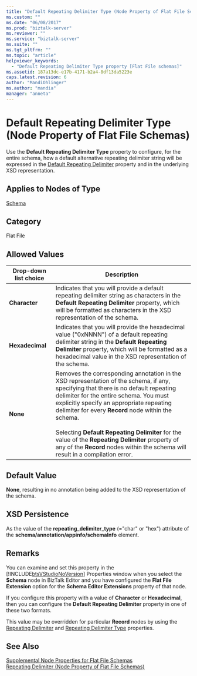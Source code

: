 ```yaml
---
title: "Default Repeating Delimiter Type (Node Property of Flat File Schemas) | Microsoft Docs"
ms.custom: ""
ms.date: "06/08/2017"
ms.prod: "biztalk-server"
ms.reviewer: ""
ms.service: "biztalk-server"
ms.suite: ""
ms.tgt_pltfrm: ""
ms.topic: "article"
helpviewer_keywords: 
  - "Default Repeating Delimiter Type property [Flat File schemas]"
ms.assetid: 187a13dc-e17b-4171-b2a4-8df13da5223e
caps.latest.revision: 6
author: "MandiOhlinger"
ms.author: "mandia"
manager: "anneta"
---
```

# Default Repeating Delimiter Type (Node Property of Flat File Schemas)
Use the **Default Repeating Delimiter Type** property to configure, for the entire schema, how a default alternative repeating delimiter string will be expressed in the [Default Repeating Delimiter](../core/default-repeating-delimiter-node-property-of-flat-file-schemas.md) property and in the underlying XSD representation.  
  
## Applies to Nodes of Type  
 [Schema](../core/schema-node-properties.md)  
  
## Category  
 Flat File  
  
## Allowed Values  
  
|Drop-down list choice|Description|  
|----------------------------|-----------------|  
|**Character**|Indicates that you will provide a default repeating delimiter string as characters in the **Default Repeating Delimiter** property, which will be formatted as characters in the XSD representation of the schema.|  
|**Hexadecimal**|Indicates that you will provide the hexadecimal value ("0xNNNN") of a default repeating delimiter string in the **Default Repeating Delimiter** property, which will be formatted as a hexadecimal value in the XSD representation of the schema.|  
|**None**|Removes the corresponding annotation in the XSD representation of the schema, if any, specifying that there is no default repeating delimiter for the entire schema. You must explicitly specify an appropriate repeating delimiter for every **Record** node within the schema.<br /><br /> Selecting **Default Repeating Delimiter** for the value of the **Repeating Delimiter** property of any of the **Record** nodes within the schema will result in a compilation error.|  
  
## Default Value  
 **None**, resulting in no annotation being added to the XSD representation of the schema.  
  
## XSD Persistence  
 As the value of the **repeating_delimiter_type** (="char" or "hex") attribute of the **schema/annotation/appinfo/schemaInfo** element.  
  
## Remarks  
 You can examine and set this property in the [!INCLUDE[btsVStudioNoVersion](../includes/btsvstudionoversion-md.md)] Properties window when you select the **Schema** node in BizTalk Editor and you have configured the **Flat File Extension** option for the **Schema Editor Extensions** property of that node.  
  
 If you configure this property with a value of **Character** or **Hexadecimal**, then you can configure the **Default Repeating Delimiter** property in one of these two formats.  
  
 This value may be overridden for particular **Record** nodes by using the [Repeating Delimiter](../core/repeating-delimiter-node-property-of-flat-file-schemas.md) and [Repeating Delimiter Type](../core/repeating-delimiter-type-node-property-of-flat-file-schemas.md) properties.  
  
## See Also  
 [Supplemental Node Properties for Flat File Schemas](../core/supplemental-node-properties-for-flat-file-schemas.md)   
 [Repeating Delimiter (Node Property of Flat File Schemas)](../core/repeating-delimiter-node-property-of-flat-file-schemas.md)